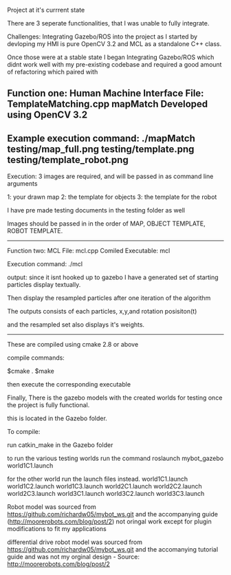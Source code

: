 Project at it's currrent state

There are 3 seperate functionalities, that I was unable to fully integrate.

Challenges:
Integrating Gazebo/ROS into the project as I started by devloping my HMI is pure OpenCV 3.2 and MCL as a standalone C++ class.

Once those were at a stable state I began Integrating Gazebo/ROS which didnt work well with my pre-existing codebase and required a good amount of refactoring which paired with


Function one: Human Machine Interface
File: TemplateMatching.cpp
 mapMatch
Developed using OpenCV 3.2
----------------------------------------------------------------------------------
Example execution command: 
./mapMatch testing/map_full.png testing/template.png testing/template_robot.png
----------------------------------------------------------------------------------

Execution: 3 images are required, and will be passed in as command line arguments

1: your drawn map
2: the template for objects
3: the template for the robot


I have pre made testing documents in the testing folder as well

Images should be passed in in the order of MAP, OBJECT TEMPLATE, ROBOT TEMPLATE.

-------------------------------------------------------------------------------------
Function two: MCL
File: mcl.cpp
Comiled Executable: mcl

Execution command:
./mcl

output: since it isnt hooked up to gazebo I have a generated set of starting particles display textually.

Then display the resampled particles after one iteration of the algorithm 

The outputs consists of each particles, x,y,and rotation posisiton(t) 

and the resampled set also displays it's weights.



 -----------------------------------------------------------------------------------

These are compiled using cmake 2.8 or above

compile commands:

$cmake .
$make

then execute the corresponding executable



Finally,
There is the gazebo models with the created worlds for testing once the project is fully functional.

this is located in the Gazebo folder.

To compile:

run catkin_make in the Gazebo folder

to run the various testing worlds run the command 
roslaunch mybot_gazebo world1C1.launch 

for the other world run the launch files instead.
world1C1.launch
world1C2.launch
world1C3.launch
world2C1.launch
world2C2.launch
world2C3.launch
world3C1.launch
world3C2.launch
world3C3.launch


Robot model was sourced from https://github.com/richardw05/mybot_ws.git and the accompanying guide (http://moorerobots.com/blog/post/2) not oringal work except for plugin modifications to fit my applications

differential drive robot model was sourced from https://github.com/richardw05/mybot_ws.git and the accomanying tutorial guide and was not my orginal design - Source: http://moorerobots.com/blog/post/2

